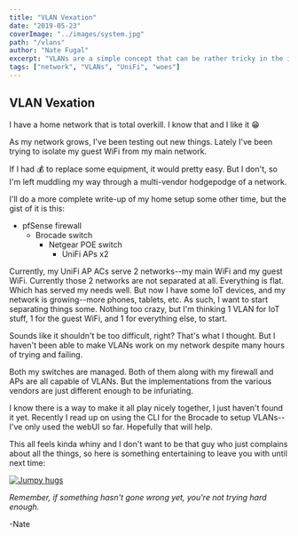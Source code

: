 ```yaml
---
title: "VLAN Vexation"
date: "2019-05-23"
coverImage: "../images/system.jpg"
path: "/vlans"
author: "Nate Fugal"
excerpt: "VLANs are a simple concept that can be rather tricky in the implementation"
tags: ["network", "VLANs", "UniFi", "woes"]
---
```


## VLAN Vexation

I have a home network that is total overkill. I know that and I like it 😁

As my network grows, I've been testing out new things. Lately I've been trying to isolate my guest WiFi from my main network.

If I had 💰 to replace some equipment, it would pretty easy. But I don't, so I'm left muddling my way through a multi-vendor hodgepodge of a network.

I'll do a more complete write-up of my home setup some other time, but the gist of it is this:

+ pfSense firewall
  + Brocade switch
    + Netgear POE switch
      + UniFi APs x2

Currently, my UniFi AP ACs serve 2 networks--my main WiFi and my guest WiFi. Currently those 2 networks are not separated at all. Everything is flat. Which has served my needs well. But now I have some IoT devices, and my network is growing--more phones, tablets, etc. As such, I want to start separating things some. Nothing too crazy, but I'm thinking 1 VLAN for IoT stuff, 1 for the guest WiFi, and 1 for everything else, to start.

Sounds like it shouldn't be too difficult, right? That's what I thought. But I haven't been able to make VLANs work on my network despite many hours of trying and failing.

Both my switches are managed. Both of them along with my firewall and APs are all capable of VLANs. But the implementations from the various vendors are just different enough to be infuriating.

I know there is a way to make it all play nicely together, I just haven't found it yet. Recently I read up on using the CLI for the Brocade to setup VLANs--I've only used the webUI so far. Hopefully that will help.

This all feels kinda whiny and I don't want to be that guy who just complains about all the things, so here is something entertaining to leave you with until next time:

[![Jumpy hugs](https://i.imgur.com/NmRqoa8b.jpg)](https://i.imgur.com/NmRqoa8.mp4)

_Remember, if something hasn't gone wrong yet, you're not trying hard enough._

-Nate
